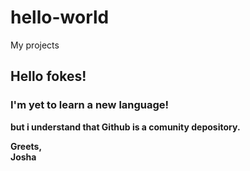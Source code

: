 # hello-world
My projects

<h2>Hello fokes!</h2>
<h3><b>I'm yet to learn a new language!<b></h3>
<p>but i understand that Github is a comunity depository.</p>
Greets, <br>
Josha
